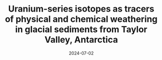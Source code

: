 ---
title: "Uranium-series isotopes as tracers of physical and chemical weathering in glacial sediments from Taylor Valley, Antarctica"
collection: publications
permalink: /publications/tvcomm24
excerpt: 'Uranium series isotopes are sensitive tracers of both chemical and physical weathering. We report U-series data from fine-grained sediments form Taylor Valley, Antarctica that were deposited over the course of the last million years. Using novel numerical techniques we interpret the coupled chemical-physical weathering histories and show that Taylor Glacier has been eroding into Taylor Valley over the course of the Pleistocene.'
authors: '<b>G.H. Edwards</b>, G.G. Piccione, T. Blackburn, S. Tulaczyk'
date: 2024-07-02
year: 'in review'
venue: 'Chemical Geology'
preprinturl:
codeurl: 'https://github.com/grahamedwards/ComminWeath.jl'
dataurl: 'https://doi.org/10.15784/601806'
---